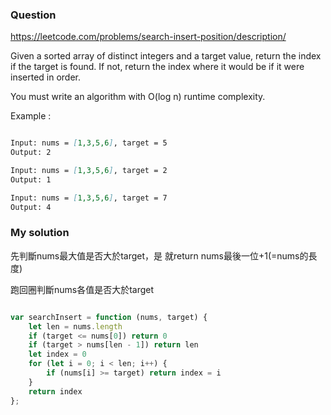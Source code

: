 ### Question

https://leetcode.com/problems/search-insert-position/description/

Given a sorted array of distinct integers and a target value, return the index if the target is found. If not, return the index where it would be if it were inserted in order.

You must write an algorithm with O(log n) runtime complexity.

Example :

```md

Input: nums = [1,3,5,6], target = 5
Output: 2

Input: nums = [1,3,5,6], target = 2
Output: 1

Input: nums = [1,3,5,6], target = 7
Output: 4

```

### My solution

先判斷nums最大值是否大於target，是 就return nums最後一位+1(=nums的長度)

跑回圈判斷nums各值是否大於target

```js

var searchInsert = function (nums, target) {
    let len = nums.length
    if (target <= nums[0]) return 0
    if (target > nums[len - 1]) return len
    let index = 0
    for (let i = 0; i < len; i++) {
        if (nums[i] >= target) return index = i
    }
    return index
};

```

